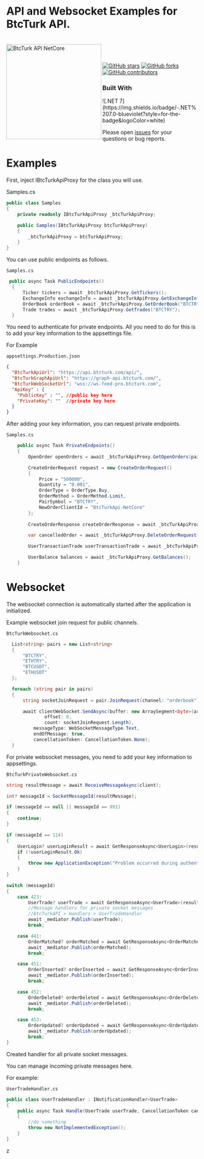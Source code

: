 # API and Websocket Examples for BtcTurk API.

<br />
<img width="250" align="left" alt="BtcTurk API NetCore" src="https://pro.btcturk.com/assets/images/media-material/btcturk-pro-logo-light.svg" />
<br /><br />

[![GitHub stars](https://img.shields.io/github/stars/suleymanbyzt/BtcTurk-Api-NetCore.svg?color=blue)](https://github.com/suleymanbyzt/BtcTurk-Api-NetCore/stargazers)
[![GitHub forks](https://img.shields.io/github/forks/suleymanbyzt/BtcTurk-Api-NetCore.svg?color=blue)](https://github.com/suleymanbyzt/BtcTurk-Api-NetCore/network)
[![GitHub contributors](https://img.shields.io/github/contributors/suleymanbyzt/BtcTurk-Api-NetCore.svg?color=blue)](https://github.com/suleymanbyzt/BtcTurk-Api-NetCore/network)


<h3>Built With</h3>
![.NET 7](https://img.shields.io/badge/-.NET%207.0-blueviolet?style=for-the-badge&logoColor=white)

Please open [issues](https://github.com/suleymanbyzt/BtcTurk-Api-NetCore/issues) for your questions or bug reports.

# Examples

First, inject IBtcTurkApiProxy for the class you will use.

Samples.cs
```csharp
public class Samples
{
    private readonly IBtcTurkApiProxy _btcTurkApiProxy;

    public Samples(IBtcTurkApiProxy btcTurkApiProxy)
    {
        _btcTurkApiProxy = btcTurkApiProxy;
    }
}
```
You can use public endpoints as follows.

``` Samples.cs ```
```csharp
 public async Task PublicEndpoints()
  {
      Ticker tickers = await _btcTurkApiProxy.GetTickers();
      ExchangeInfo exchangeInfo = await _btcTurkApiProxy.GetExchangeInfo();
      OrderBook orderBook = await _btcTurkApiProxy.GetOrderBook("BTCTRY", 25);
      Trade trades = await _btcTurkApiProxy.GetTrades("BTCTRY");
  }
```

You need to authenticate for private endpoints. All you need to do for this is to add your key information to the appsettings file.

For Example

```appsettings.Production.json```
```json
{
  "BtcTurkApiUrl": "https://api.btcturk.com/api/",
  "BtcTurkGraphApiUrl": "https://graph-api.btcturk.com/",
  "BtcTurkWebSocketUrl": "wss://ws-feed-pro.btcturk.com",
  "ApiKey" : {
    "PublicKey" : "", //public key here
    "PrivateKey": ""  //private key here
  }
}
```

After adding your key information, you can request private endpoints.

```Samples.cs```

```csharp
    public async Task PrivateEndpoints()
    {
        OpenOrder openOrders = await _btcTurkApiProxy.GetOpenOrders(pairSymbol: null);

        CreateOrderRequest request = new CreateOrderRequest()
        {
            Price = "500000",
            Quantity = "0.001",
            OrderType = OrderType.Buy,
            OrderMethod = OrderMethod.Limit,
            PairSymbol = "BTCTRY",
            NewOrderClientId = "BtcTurkApi-NetCore"
        };
        
        CreateOrderResponse createOrderResponse = await _btcTurkApiProxy.CreateOrderRequest(request);

        var cancelledOrder = await _btcTurkApiProxy.DeleteOrderRequest(createOrderResponse.Data.Id.ToString());

        UserTransactionTrade userTransactionTrade = await _btcTurkApiProxy.GetUserTransactionTrades(orderId: 123456789);

        UserBalance balances = await _btcTurkApiProxy.GetBalances();
    }
```

# Websocket

The websocket connection is automatically started after the application is initialized.

Example websocket join request for public channels.

```BtcTurkWebsocket.cs```
```csharp
  List<string> pairs = new List<string>
  {
      "BTCTRY",
      "ETHTRY",
      "BTCUSDT",
      "ETHUSDT"
  };

  foreach (string pair in pairs)
  {
      string socketJoinRequest = pair.JoinRequest(channel: "orderbook");

      await clientWebSocket.SendAsync(buffer: new ArraySegment<byte>(array: Encoding.UTF8.GetBytes(socketJoinRequest),
              offset: 0,
              count: socketJoinRequest.Length),
          messageType: WebSocketMessageType.Text,
          endOfMessage: true,
          cancellationToken: CancellationToken.None);
  }
```

For private websocket messages, you need to add your key information to appsettings.

```BtcTurkPrivateWebsocket.cs```
```csharp
string resultMessage = await ReceiveMessageAsync(client);

int? messageId = SocketMessageId(resultMessage);

if (messageId == null || messageId == 991)
{
    continue;
}

if (messageId == 114)
{
    UserLogin? userLoginResult = await GetResponseAsync<UserLogin>(resultMessage);
    if (!userLoginResult.Ok)
    {
        throw new ApplicationException("Problem occurred during authentication.");
    }
}

switch (messageId)
{
    case 423:
        UserTrade? userTrade = await GetResponseAsync<UserTrade>(resultMessage);
        //Message handlers for private socket messages
        //BtcTurkAPI > Handlers > UserTradeHandler
        await _mediator.Publish(userTrade);
        break;

    case 441:
        OrderMatched? orderMatched = await GetResponseAsync<OrderMatched>(resultMessage);
        await _mediator.Publish(orderMatched);
        break;

    case 451:
        OrderInserted? orderInserted = await GetResponseAsync<OrderInserted>(resultMessage);
        await _mediator.Publish(orderInserted);
        break;

    case 452:
        OrderDeleted? orderDeleted = await GetResponseAsync<OrderDeleted>(resultMessage);
        await _mediator.Publish(orderDeleted);
        break;

    case 453:
        OrderUpdated? orderUpdated = await GetResponseAsync<OrderUpdated>(resultMessage);
        await _mediator.Publish(orderUpdated);
        break;
}
```

Created handler for all private socket messages.

You can manage incoming private messages here.

For example:

```UserTradeHandler.cs```
```csharp
public class UserTradeHandler : INotificationHandler<UserTrade>
{
    public async Task Handle(UserTrade userTrade, CancellationToken cancellationToken)
    {
        //do something
        throw new NotImplementedException();
    }
}
```
z